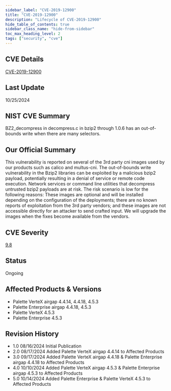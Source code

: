 ```yaml
---
sidebar_label: "CVE-2019-12900"
title: "CVE-2019-12900"
description: "Lifecycle of CVE-2019-12900"
hide_table_of_contents: true
sidebar_class_name: "hide-from-sidebar"
toc_max_heading_level: 2
tags: ["security", "cve"]
---
```


## CVE Details

[CVE-2019-12900](https://nvd.nist.gov/vuln/detail/CVE-2019-12900)

## Last Update

10/25/2024

## NIST CVE Summary

BZ2_decompress in decompress.c in bzip2 through 1.0.6 has an out-of-bounds write when there are many selectors.

## Our Official Summary

This vulnerability is reported on several of the 3rd party cni images used by our products such as calico and multus-cni. The out-of-bounds write vulnerability
in the Bzip2 libraries can be exploited by a malicious bzip2 payload, potentially resulting in a denial of service or remote code execution. Network services or
command line utilities that decompress untrusted bzip2 payloads are at risk. The risk scenario is low for the following reasons: These images are optional
and will be installed depending on the configuration of the deployments; there are no known reports of exploitation from the 3rd party vendors; and these images
are not accessible directly for an attacker to send crafted input. We will upgrade the images when the fixes become available from the vendors.

## CVE Severity

[9.8](https://nvd.nist.gov/vuln/detail/CVE-2019-12900)

## Status

Ongoing

## Affected Products & Versions

- Palette VerteX airgap 4.4.14, 4.4.18, 4.5.3
- Palette Enterprise airgap 4.4.18, 4.5.3
- Palette VerteX 4.5.3
- Palette Enterprise 4.5.3

## Revision History

- 1.0 08/16/2024 Initial Publication
- 2.0 08/17/2024 Added Palette VerteX airgap 4.4.14 to Affected Products
- 3.0 09/17/2024 Added Palette VerteX airgap 4.4.18 & Palette Enterprise airgap 4.4.18 to Affected Products
- 4.0 10/10/2024 Added Palette VerteX airgap 4.5.3 & Palette Enterprise airgap 4.5.3 to Affected Products
- 5.0 10/14/2024 Added Palette Enterprise & Palette VerteX 4.5.3 to Affected Products
